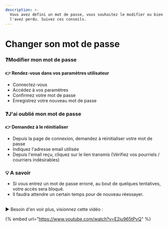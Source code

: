 ```yaml
---
description: >-
  Vous avez défini un mot de passe, vous souhaitez le modifier ou bien vous
  l'avez perdu. Suivez ces conseils.
---
```


# Changer son mot de passe

### :question:Modifier mon mot de passe&#x20;

**👉 Rendez-vous dans vos paramètres utilisateur**

* Connectez-vous&#x20;
* Accédez à vos paramètres&#x20;
* Confirmez votre mot de passe
* Enregistrez votre nouveau mot de passe

### :question:J'ai oublié mon mot de passe

**👉 Demandez à le réinitialiser**

* Depuis la page de connexion, demandez à réinitialiser votre mot de passe
* Indiquez l'adresse email utilisée
* Depuis l'email reçu, cliquez sur le lien transmis (Vérifiez vos pourriels / courriers indésirables)

### **💡 A savoir**

* Si vous entrez un mot de passe erroné, au bout de quelques tentatives, votre accès sera bloqué.&#x20;
* Il faudra attendre un certain temps pour de nouveau réessayer.

\
▶ Besoin d'en voir plus, visionnez cette vidéo :&#x20;

{% embed url="https://www.youtube.com/watch?v=E2ju965tPvQ" %}
